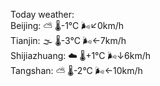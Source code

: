 Today weather:  
Beijing: ⛅️  🌡️-1°C 🌬️↙0km/h  
Tianjin: 🌫  🌡️-3°C 🌬️←7km/h  
Shijiazhuang: ☁️ 🌡️+1°C 🌬️↓6km/h  
Tangshan: ⛅️  🌡️-2°C 🌬️←10km/h  

